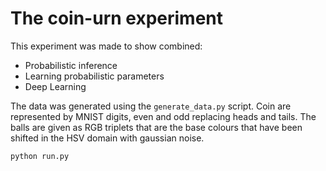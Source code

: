 # The coin-urn experiment

This experiment was made to show combined:

* Probabilistic inference
* Learning probabilistic parameters
* Deep Learning

The data was generated using the ``generate_data.py`` script. Coin are represented by MNIST digits, even and odd replacing heads and tails. The balls are given as RGB triplets that are the base colours that have been shifted in the HSV domain with gaussian noise.

```bash
python run.py
```
